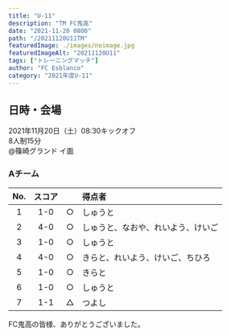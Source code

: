 ```yaml
---
title: "U-11"
description: "TM FC鬼高"
date: "2021-11-20 0800"
path: "/20211120U11TM"
featuredImage: ./images/noimage.jpg
featuredImageAlt: "20211120U11"
tags: ["トレーニングマッチ"]
author: "FC Esblanco"
category: "2021年度U-11"
---
```


## 日時・会場

2021年11月20日（土）08:30キックオフ   
8人制15分   
@篠崎グランド イ面

### Aチーム

| No.| スコア |   | 得点者  |
|:--:|:------:|:-:|:--------|
| 1  | 1-0    | ○ |しゅうと|
| 2  | 4-0    | ○ |しゅうと、なおや、れいよう、けいご|
| 3  | 1-0    | ○ |しゅうと|
| 4  | 4-0    | ○ |きらと、れいよう、けいご、ちひろ|
| 5  | 1-0    | ○ |きらと|
| 6  | 1-0    | ○ |しゅうと|
| 7  | 1-1    | △ |つよし |


FC鬼高の皆様、ありがとうございました。
